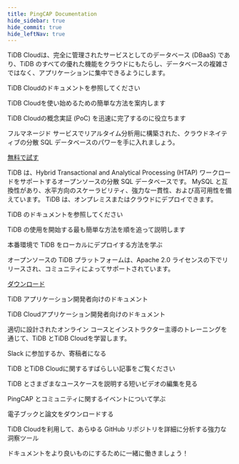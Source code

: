 ```yaml
---
title: PingCAP Documentation
hide_sidebar: true
hide_commit: true
hide_leftNav: true
---
```


<DocHomeContainer title="PingCAP ドキュメント" subTitle="Explore the how-to guides and references you need to use TiDB Cloud and TiDB, migrate data, and build your applications on the database.">

<DocHomeSection label="TiDB Cloud" anchor="tidb-cloud" id="tidb-cloud">

TiDB Cloudは、完全に管理されたサービスとしてのデータベース (DBaaS) であり、TiDB のすべての優れた機能をクラウドにもたらし、データベースの複雑さではなく、アプリケーションに集中できるようにします。

<DocHomeCardContainer>

<DocHomeCard href="https://docs.pingcap.com/tidbcloud" icon="doc2" label="TiDB Cloud Docs">

TiDB Cloudのドキュメントを参照してください

</DocHomeCard>

<DocHomeCard href="https://docs.pingcap.com/tidbcloud/tidb-cloud-quickstart" icon="cloud5" label="Get Started with TiDB Cloud">

TiDB Cloudを使い始めるための簡単な方法を案内します

</DocHomeCard>

<DocHomeCard href="https://docs.pingcap.com/tidbcloud/tidb-cloud-poc" icon="cloud3" label="Perform a PoC with TiDB Cloud">

TiDB Cloudの概念実証 (PoC) を迅速に完了するのに役立ちます

</DocHomeCard>

</DocHomeCardContainer>

フルマネージド サービスでリアルタイム分析用に構築された、クラウドネイティブの分散 SQL データベースのパワーを手に入れましょう。

<a href="https://tidbcloud.com/free-trial" class="button" target="_blank" referrerpolicy="no-referrer-when-downgrade">無料で試す</a>

</DocHomeSection>

<DocHomeSection label="TiDB" anchor="tidb" id="tidb">

<!-- Localization note for TiDB:

- English: use distributed SQL, and start to emphasize HTAP
- Chinese: can keep "NewSQL" and emphasize one-stop real-time HTAP ("一栈式实时 HTAP")
- Japanese: use NewSQL because it is well-recognized

-->

TiDB は、Hybrid Transactional and Analytical Processing (HTAP) ワークロードをサポートするオープンソースの分散 SQL データベースです。 MySQL と互換性があり、水平方向のスケーラビリティ、強力な一貫性、および高可用性を備えています。 TiDB は、オンプレミスまたはクラウドにデプロイできます。

<DocHomeCardContainer>

<DocHomeCard href="https://docs.pingcap.com/tidb/stable" icon="doc1" label="TiDB Docs">

TiDB のドキュメントを参照してください

</DocHomeCard>

<DocHomeCard href="https://docs.pingcap.com/tidb/stable/quick-start-with-tidb" icon="doc5" label="Get Started with TiDB">

TiDB の使用を開始する最も簡単な方法を順を追って説明します

</DocHomeCard>

<DocHomeCard href="https://docs.pingcap.com/tidb/stable/production-deployment-using-tiup" icon="cloud7" label="Deploy a Local TiDB Cluster">

本番環境で TiDB をローカルにデプロイする方法を学ぶ

</DocHomeCard>

</DocHomeCardContainer>

オープンソースの TiDB プラットフォームは、Apache 2.0 ライセンスの下でリリースされ、コミュニティによってサポートされています。

<a href="https://en.pingcap.com/download/" class="button" target="_blank" referrerpolicy="no-referrer-when-downgrade">ダウンロード</a>

</DocHomeSection>

<DocHomeSection label="Developers" anchor="developers" id="developers">

<DocHomeCardContainer>

<DocHomeCard href="https://docs.pingcap.com/tidb/stable/dev-guide-overview" icon="doc8" label="Developer Guide">

TiDB アプリケーション開発者向けのドキュメント

</DocHomeCard>

<DocHomeCard href="https://docs.pingcap.com/tidbcloud/dev-guide-overview" icon="cloud-dev" label="Developer Guide">

TiDB Cloudアプリケーション開発者向けのドキュメント

</DocHomeCard>

</DocHomeCardContainer>

</DocHomeSection>

<DocHomeSection label="More resources" anchor="resources" id="resources">

<DocHomeCardContainer>

<DocHomeCard href="https://en.pingcap.com/education/" icon="cloud1" label="PingCAP Education">

適切に設計されたオンライン コースとインストラクター主導のトレーニングを通じて、TiDB とTiDB Cloudを学習します。

</DocHomeCard>

<DocHomeCard href="https://en.pingcap.com/community/" icon="doc9" label="Community">

Slack に参加するか、寄稿者になる

</DocHomeCard>

<DocHomeCard href="https://en.pingcap.com/blog/" icon="doc10" label="Blog Posts">

TiDB とTiDB Cloudに関するすばらしい記事をご覧ください

</DocHomeCard>

<DocHomeCard href="https://en.pingcap.com/videos/" icon="doc11" label="Videos">

TiDB とさまざまなユースケースを説明する短いビデオの編集を見る

</DocHomeCard>

<DocHomeCard href="https://en.pingcap.com/event/" icon="events" label="Events">

PingCAP とコミュニティに関するイベントについて学ぶ

</DocHomeCard>

<DocHomeCard href="https://en.pingcap.com/ebook-whitepaper/" icon="papers" label="eBooks & Papers">

電子ブックと論文をダウンロードする

</DocHomeCard>

<DocHomeCard href="https://ossinsight.io/" icon="ossinsight" label="OSS Insight">

TiDB Cloudを利用して、あらゆる GitHub リポジトリを詳細に分析する強力な洞察ツール

</DocHomeCard>

<DocHomeCard href="https://github.com/pingcap/docs/blob/master/CONTRIBUTING.md" icon="contributor" label="Contribute">

ドキュメントをより良いものにするために一緒に働きましょう！

</DocHomeCard>

</DocHomeCardContainer>

</DocHomeSection>

</DocHomeContainer>
